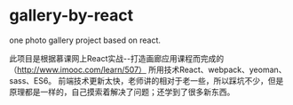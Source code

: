 # gallery-by-react
one photo gallery project based on react.

此项目是根据慕课网上React实战--打造画廊应用课程而完成的（http://www.imooc.com/learn/507）
所用技术React、webpack、yeoman、sass、ES6。
前端技术更新太快，老师讲的相对于老一些，所以踩坑不少，但是原理都是一样的，自己摸索着解决了问题；还学到了很多新东西。


